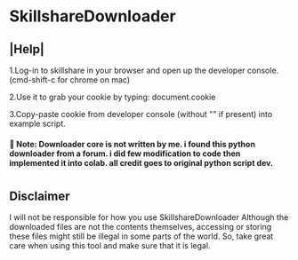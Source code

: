 # SkillshareDownloader

## |Help|

1.Log-in to skillshare in your browser and open up the developer console. (cmd-shift-c for chrome on mac)

2.Use it to grab your cookie by typing: document.cookie

3.Copy-paste cookie from developer console (without "" if present) into example script.


<h4>📝 Note: Downloader core is not written by me. i found this python downloader from a  forum. i did few modification to code then implemented it into colab. all credit goes to original python script dev.</h4>

#
## Disclaimer

I will not be responsible for how you use SkillshareDownloader
Although the downloaded files are not the contents themselves, accessing or storing these files might still be illegal in some parts of the world. So, take great care when using this tool and make sure that it is legal.
